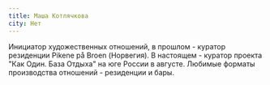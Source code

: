 ```yaml
---
title: Маша Котлячкова
city: Нет
---
```


Инициатор художественных отношений, в прошлом - куратор резиденции Pikene på Broen (Норвегия). В настоящем - куратор проекта "Как Один. База Отдыха" на юге России в августе. Любимые форматы производства отношений - резиденции и бары.
